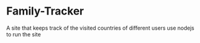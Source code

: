 # Family-Tracker
A site that keeps track of the visited countries of different users
use nodejs to run the site

